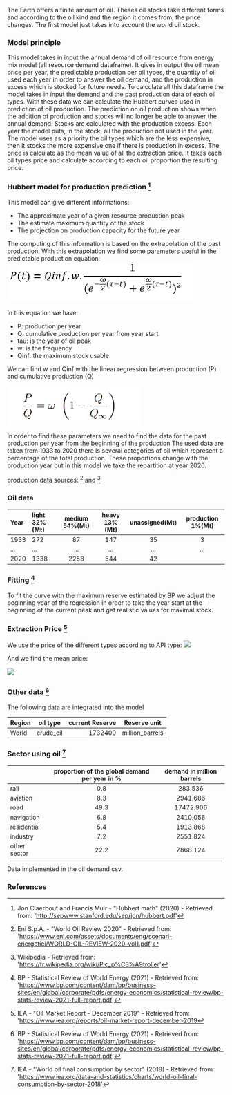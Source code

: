 The Earth offers a finite amount of oil. Theses oil stocks take different forms and according to the oil kind and the region it comes from, the price changes.
The first model just takes into account the world oil stock.

### Model principle

This model takes in input the annual demand of oil resource from energy mix model (all resource demand dataframe). It gives in output the oil mean price per year, the predictable production per oil types, the quantity of oil used each year in order to answer the oil demand, and the production in excess which is stocked for future needs.
To calculate all this dataframe the model takes in input the demand and the past production data of each oil types.
With these data we can calculate the Hubbert curves used in prediction of oil production.
The prediction on oil production shows when the addition of production and stocks will no longer be able to answer the annual demand.
Stocks are calculated with the production excess. Each year the model puts, in the stock, all the production not used in the year. 
The model uses as a priority the oil types which are the less expensive, then it stocks the more expensive one if there is production in excess.
The price is calculate as the mean value of all the extraction price. It takes each oil types price and calculate according to each oil proportion the resulting price.

### Hubbert model for production prediction [^1]

This model can give different informations: 
* The approximate year of a given resource production peak
* The estimate maximum quantity of the stock
* The projection on production capacity for the future year

The computing of this information is based on the extrapolation of the past production. With this extrapolation we find some parameters useful in the predictable production equation:
![](production.png)

In this equation we have:
- P: production per year
- Q: cumulative production per year from year start
- tau: is the year of oil peak
- w: is the frequency 
- Qinf: the maximum stock usable 

We can find w and Qinf with the linear regression between production (P) and cumulative production (Q)

![](regression.png)

In order to find these parameters we need to find the data for the past production per year from the beginning of the production
The used data are taken from 1933 to 2020 there is several categories of oil which represent a percentage of the total production. These proportions change with the production year but in this model we take the repartition at year 2020. 

production data sources: [^2] and [^3]

### Oil data

|Year |light 32%(Mt)|medium 54%(Mt)|heavy 13%(Mt)|unassigned(Mt)| production 1%(Mt)|
| :------- | :---------- | :-----------: | :---------: | :-----------------: |:-----------------:|
|1933|272|87|147|35|3|
|...|...|...|...|...|...|
|2020|1338|2258|544|42|

### Fitting [^4]

To fit the curve with the maximum reserve estimated by BP we adjust the beginning year of the regression in order to take the year start at the beginning of the current peak and get realistic values for maximal stock.

### Extraction Price [^5]

We use the price of the different types according to API type: 
![](APII.png)

And we find the mean price:

![](API.jpg)


### Other data [^4]

The following data are integrated into the model

|  Region  |oil type  | current Reserve | Reserve unit |
| :------- | :--------:| ---------: | :-----------------: |
| World | crude_oil | 1732400 | million_barrels |

### Sector using oil [^6]

|  |proportion of the global demand per year in %|demand in million barrels|
|:------- | :--------:|:-----------------:|
|rail|0.8|283.536|
|aviation|8.3|2941.686|
|road|49.3|17472.906|
|navigation|6.8|2410.056|
|residential|5.4|1913.868|
|industry|7.2|2551.824|
|other sector|22.2|7868.124|
Data implemented in the oil demand csv.

### References 

[^1]: Jon Claerbout and Francis Muir - "Hubbert math" (2020) - Retrieved from: 'http://sepwww.stanford.edu/sep/jon/hubbert.pdf'
[^2]: Eni S.p.A. - "World Oil Review 2020" - Retrieved from: 'https://www.eni.com/assets/documents/eng/scenari-energetici/WORLD-OIL-REVIEW-2020-vol1.pdf'
[^3]: Wikipedia - Retrieved from: 'https://fr.wikipedia.org/wiki/Pic_p%C3%A9trolier'
[^4]: BP - Statistical Review of World Energy (2021) - Retrieved from: 'https://www.bp.com/content/dam/bp/business-sites/en/global/corporate/pdfs/energy-economics/statistical-review/bp-stats-review-2021-full-report.pdf'
[^5]: IEA - "Oil Market Report - December 2019" - Retrieved from: 'https://www.iea.org/reports/oil-market-report-december-2019
[^6]: IEA - "World oil final consumption by sector" (2018) - Retrieved from: 'https://www.iea.org/data-and-statistics/charts/world-oil-final-consumption-by-sector-2018'